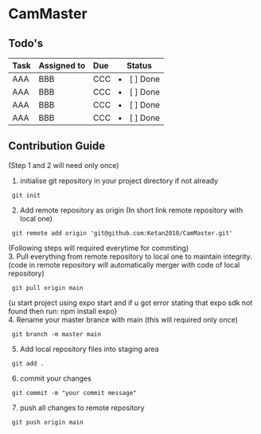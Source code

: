 # CamMaster


## Todo's
| **Task** | **Assigned to** | **Due** | **Status** |
| :--- | :--- | :--- | :---: |
| AAA | BBB | CCC | <li>[ ] Done</li> |
| AAA | BBB | CCC | <li>[ ] Done</li> |
| AAA | BBB | CCC | <li>[ ] Done</li> |
| AAA | BBB | CCC | <li>[ ] Done</li> |


## Contribution Guide
(Step 1 and 2 will need only once)
1. initialise git repository in your project directory if not already 

```
 git init 
```
2. Add remote repository as origin (In short link remote repository with local one)

```
 git remote add origin 'git@github.com:Ketan2010/CamMaster.git'
```
(Following steps will required everytime for commiting) <br>
3. Pull everything from remote repository to local one to maintain integrity.(code in remote repository will automatically merger with code of local repository)
```
 git pull origin main
```
{u start project using expo start and if u got error stating that expo sdk not found then run: npm install expo} <br>
4. Rename your master brance with main (this will required only once)
```
 git branch -m master main
```
5. Add local repository files into staging area
```
 git add .
```
6. commit your changes
```
 git commit -m "your commit message"
```
7. push all changes to remote repository
```
 git push origin main
```




